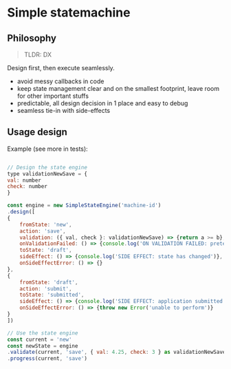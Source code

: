 # Simple statemachine

## Philosophy

> TLDR: DX

Design first, then execute seamlessly.

- avoid messy callbacks in code
- keep state management clear and on the smallest footprint, leave room for other important stuffs
- predictable, all design decision in 1 place and easy to debug
- seamless tie-in with side-effects

## Usage design

Example (see more in tests):

```js

// Design the state engine
type validationNewSave = {
val: number
check: number
}

const engine = new SimpleStateEngine('machine-id')
.design([
{
	fromState: 'new',
	action: 'save',
	validation: ({ val, check }: validationNewSave) => {return a >= b},
	onValidationFailed: () => {console.log('ON VALIDATION FAILED: pretends alert user...')},
	toState: 'draft',
	sideEffect: () => {console.log('SIDE EFFECT: state has changed')},
	onSideEffectError: () => {}
},
{
	fromState: 'draft',
	action: 'submit',
	toState: 'submitted',
	sideEffect: () => {console.log('SIDE EFFECT: application submitted')},
	onSideEffectError: () => {throw new Error('unable to perform')}
}
])

// Use the state engine
const current = 'new'
const newState = engine
.validate(current, 'save', { val: 4.25, check: 3 } as validationNewSave)
.progress(current, 'save')
```

